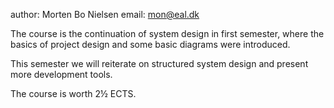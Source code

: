 author: Morten Bo Nielsen
email: mon@eal.dk

The course is the continuation of system design in first semester, where the basics of project design and some basic diagrams were introduced.

This semester we will reiterate on structured system design and present more development tools.

The course is worth 2½ ECTS. 
